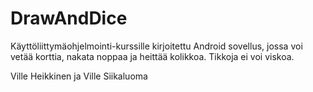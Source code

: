 # DrawAndDice

Käyttöliittymäohjelmointi-kurssille kirjoitettu Android sovellus, jossa voi vetää korttia, nakata noppaa ja heittää kolikkoa. Tikkoja ei voi viskoa.

Ville Heikkinen ja Ville Siikaluoma